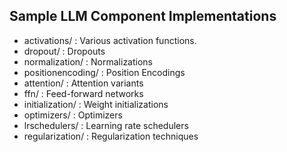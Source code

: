 ## Sample LLM Component Implementations

- activations/ : Various activation functions.
- dropout/ : Dropouts
- normalization/ : Normalizations
- positionencoding/ : Position Encodings
- attention/ : Attention variants
- ffn/ : Feed-forward networks
- initialization/ : Weight initializations
- optimizers/ : Optimizers
- lrschedulers/ : Learning rate schedulers
- regularization/ : Regularization techniques
